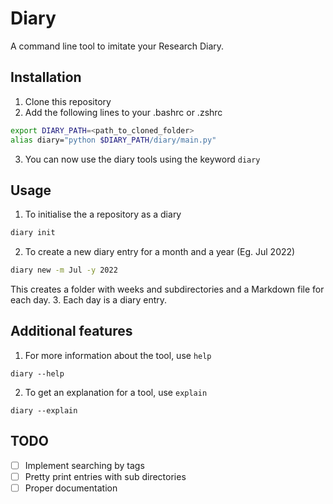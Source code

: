 # Diary
A command line tool to imitate your Research Diary.

## Installation
1. Clone this repository
2. Add the following lines to your .bashrc or .zshrc
```bash
export DIARY_PATH=<path_to_cloned_folder>
alias diary="python $DIARY_PATH/diary/main.py"
```
3. You can now use the diary tools using the keyword `diary`

## Usage
1. To initialise the a repository as a diary
```bash
diary init
```
2. To create a new diary entry for a month and a year (Eg. Jul 2022)
```bash
diary new -m Jul -y 2022
```
This creates a folder with weeks and subdirectories and a Markdown file for each day.
3. Each day is a diary entry.

## Additional features
1. For more information about the tool, use `help`
```
diary --help
```
2. To get an explanation for a tool, use `explain`
```
diary --explain
```

## TODO
- [ ] Implement searching by tags
- [ ] Pretty print entries with sub directories
- [ ] Proper documentation